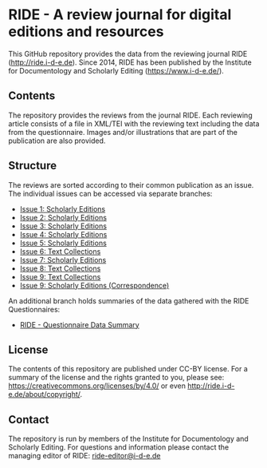 # RIDE - A review journal for digital editions and resources

This GitHub repository provides the data from the reviewing journal RIDE (http://ride.i-d-e.de). Since 2014, RIDE has been published by the Institute for Documentology and Scholarly Editing (https://www.i-d-e.de/).  

## Contents
The repository provides the reviews from the journal RIDE. Each reviewing article consists of a file in XML/TEI with the reviewing text including the data from the questionnaire. Images and/or illustrations that are part of the publication are also provided. 

## Structure
The reviews are sorted according to their common publication as an issue. The individual issues can be accessed via separate branches:
* [Issue 1: Scholarly Editions](https://github.com/i-d-e/ride/tree/issues/01)
* [Issue 2: Scholarly Editions](https://github.com/i-d-e/ride/tree/issues/02)
* [Issue 3: Scholarly Editions](https://github.com/i-d-e/ride/tree/issues/03)
* [Issue 4: Scholarly Editions](https://github.com/i-d-e/ride/tree/issues/04)
* [Issue 5: Scholarly Editions](https://github.com/i-d-e/ride/tree/issues/05)
* [Issue 6: Text Collections](https://github.com/i-d-e/ride/tree/issues/06)
* [Issue 7: Scholarly Editions](https://github.com/i-d-e/ride/tree/issues/07)
* [Issue 8: Text Collections](https://github.com/i-d-e/ride/tree/issues/08)
* [Issue 9: Text Collections](https://github.com/i-d-e/ride/tree/issues/09)
* [Issue 9: Scholarly Editions (Correspondence)](https://github.com/i-d-e/ride/tree/issues/10)

An additional branch holds summaries of the data gathered with the RIDE Questionnaires:
* [RIDE - Questionnaire Data Summary](https://github.com/i-d-e/ride/tree/questionnaire_data)

## License
The contents of this repository are published under CC-BY license. For a summary of the license and the rights granted to you, please see: https://creativecommons.org/licenses/by/4.0/ or even http://ride.i-d-e.de/about/copyright/.

## Contact
The repository is run by members of the Institute for Documentology and Scholarly Editing. For questions and information please contact the managing editor of RIDE: ride-editor@i-d-e.de

